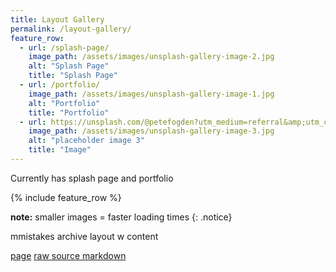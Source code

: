 ```yaml
---
title: Layout Gallery
permalink: /layout-gallery/
feature_row:
  - url: /splash-page/
    image_path: /assets/images/unsplash-gallery-image-2.jpg
    alt: "Splash Page"
    title: "Splash Page"
  - url: /portfolio/
    image_path: /assets/images/unsplash-gallery-image-1.jpg
    alt: "Portfolio"
    title: "Portfolio"
  - url: https://unsplash.com/@petefogden?utm_medium=referral&amp;utm_campaign=photographer-credit&amp;utm_content=creditBadge
    image_path: /assets/images/unsplash-gallery-image-3.jpg
    alt: "placeholder image 3"
    title: "Image"
---
```


Currently has splash page and portfolio

{% include feature_row %}

**note:** smaller images = faster loading times
{: .notice}

mmistakes archive layout w content

[page](https://mmistakes.github.io/minimal-mistakes/archive-layout-with-content/)
[raw source markdown](https://raw.githubusercontent.com/mmistakes/minimal-mistakes/master/docs/_pages/archive-layout-with-content.md)


